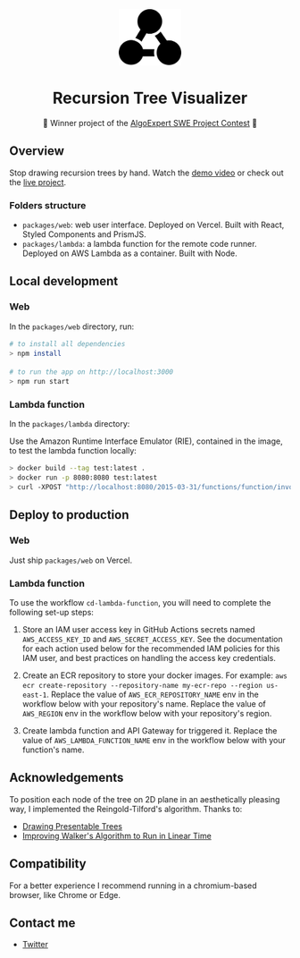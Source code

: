 <div align="center">
  <img src="./assets/logo.svg" height="100"/>
</div>

<h1 align="center">Recursion Tree Visualizer</h1>

<p align="center">🥇 Winner project of the <a href="https://www.algoexpert.io/swe-project-contests/2020-summer">AlgoExpert SWE Project Contest</a> 🥇</p>

## Overview

Stop drawing recursion trees by hand. Watch the [demo video](https://youtu.be/1f-KeeN8AHs) or check out the [live project](https://recursion.now.sh).

### Folders structure

- `packages/web`: web user interface. Deployed on Vercel. Built with React, Styled Components and PrismJS.
- `packages/lambda`: a lambda function for the remote code runner. Deployed on AWS Lambda as a container. Built with Node.

## Local development 

### Web

In the `packages/web` directory, run:

```bash
# to install all dependencies
> npm install

# to run the app on http://localhost:3000
> npm run start
```

### Lambda function

In the `packages/lambda` directory: 

Use the Amazon Runtime Interface Emulator (RIE), contained in the image, to test the lambda function locally:

```bash
> docker build --tag test:latest . 
> docker run -p 8080:8080 test:latest 
> curl -XPOST "http://localhost:8080/2015-03-31/functions/function/invocations" -d '{}'
```


## Deploy to production

### Web

Just ship `packages/web` on Vercel.

### Lambda function

To use the workflow `cd-lambda-function`, you will need to complete the following set-up steps:

1. Store an IAM user access key in GitHub Actions secrets named `AWS_ACCESS_KEY_ID` and `AWS_SECRET_ACCESS_KEY`.
   See the documentation for each action used below for the recommended IAM policies for this IAM user,
   and best practices on handling the access key credentials.

2. Create an ECR repository to store your docker images.
   For example: `aws ecr create-repository --repository-name my-ecr-repo --region us-east-1`.
   Replace the value of `AWS_ECR_REPOSITORY_NAME` env in the workflow below with your repository's name.
   Replace the value of `AWS_REGION` env in the workflow below with your repository's region.

3. Create lambda function and API Gateway for triggered it.
   Replace the value of `AWS_LAMBDA_FUNCTION_NAME` env in the workflow below with your function's name.


## Acknowledgements

To position each node of the tree on 2D plane in an aesthetically pleasing way, I implemented the Reingold-Tilford's algorithm. Thanks to:

- [Drawing Presentable Trees](https://llimllib.github.io/pymag-trees/#foot5)
- [Improving Walker's Algorithm to Run in Linear Time](http://dirk.jivas.de/papers/buchheim02improving.pdf)

## Compatibility

For a better experience I recommend running in a chromium-based browser, like  Chrome or Edge.

## Contact me

- [Twitter](https://twitter.com/brnpapa)

